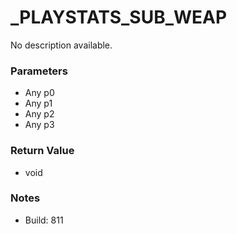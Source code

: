 # _PLAYSTATS_SUB_WEAP

No description available.

### Parameters
* Any p0
* Any p1
* Any p2
* Any p3

### Return Value
* void

### Notes
* Build: 811

